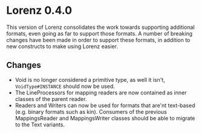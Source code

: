 Lorenz 0.4.0
============

This version of Lorenz consolidates the work towards supporting additional formats, even
going as far to support those formats. A number of breaking changes have been made in order
to support these formats, in addition to new constructs to make using Lorenz easier.

## Changes

- Void is no longer considered a primitive type, as well it isn't, `VoidType#INSTANCE` should
  now be used.
- The LineProcessors for mapping readers are now contained as inner classes of the parent
  reader.
- Readers and Writers can now be used for formats that are'nt text-based (e.g. binary formats
  such as kin). Consumers of the previous MappingsReader and MappingsWriter classes should
  be able to migrate to the Text variants.